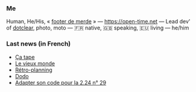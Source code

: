 ### Me

Human, He/His, « [footer de merde](https://open-time.net/post/2013/07/17/La-veritable-histoire-du-Footer-de-merde-) » — https://open-time.net — Lead dev' of [dotclear](https://git.dotclear.org/dev/dotclear), photo, moto — 🇫🇷 native, 🇬🇧 speaking, 🇪🇺 living — he/him

### Last news (in French)

<!-- BLOG-POST-LIST:START -->
- [Ça tape](https://open-time.net/post/2022/11/22/Ca-tape)
- [Le vieux monde](https://open-time.net/post/2022/11/21/Le-vieux-monde)
- [Rétro-planning](https://open-time.net/post/2022/11/20/Retro-planning)
- [Dodo](https://open-time.net/post/2022/11/19/Dodo)
- [Adapter son code pour la 2.24 n° 29](https://open-time.net/post/2022/11/18/Adapter-son-code-pour-la-224-n-29)
<!-- BLOG-POST-LIST:END -->
